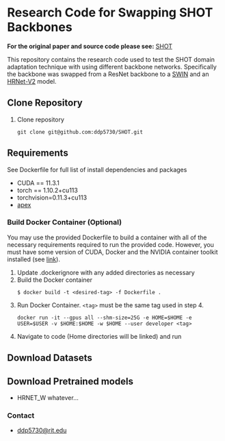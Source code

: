 # Research Code for Swapping **SHOT** Backbones

**For the original paper and source code please see:** [SHOT](https://github.com/tim-learn/SHOT)

This repository contains the research code used to test the SHOT domain
adaptation technique with using different backbone networks.
Specifically the backbone was swapped from a ResNet backbone to a 
[SWIN](https://github.com/microsoft/Swin-Transformer) and an
[HRNet-V2](https://github.com/HRNet/HRNet-Image-Classification) model.

## Clone Repository

1. Clone repository
	```
 	git clone git@github.com:ddp5730/SHOT.git
 	```

## Requirements
See Dockerfile for full list of install dependencies and packages

- CUDA == 11.3.1
- torch == 1.10.2+cu113
- torchvision=0.11.3+cu113
- [apex](https://github.com/NVIDIA/apex)

### Build Docker Container (Optional)

You may use the provided Dockerfile to build a container with all
of the necessary requirements required to run the provided code.
However, you must have some version of CUDA, Docker and the
NVIDIA container toolkit installed (see [link](https://docs.nvidia.com/datacenter/cloud-native/container-toolkit/install-guide.html)).

1. Update .dockerignore with any added directories as necessary
2. Build the Docker container
    ```
   $ docker build -t <desired-tag> -f Dockerfile .
    ```
3. Run Docker Container.  `<tag>` must be the same tag used in step 4.
   ```
   docker run -it --gpus all --shm-size=25G -e HOME=$HOME -e USER=$USER -v $HOME:$HOME -w $HOME --user developer <tag>
   ```
4. Navigate to code (Home directories will be linked) and run

## Download Datasets

## Download Pretrained models
- HRNET_W whatever...

### Contact

- [ddp5730@rit.edu](mailto:ddp5730@rit.edu)
